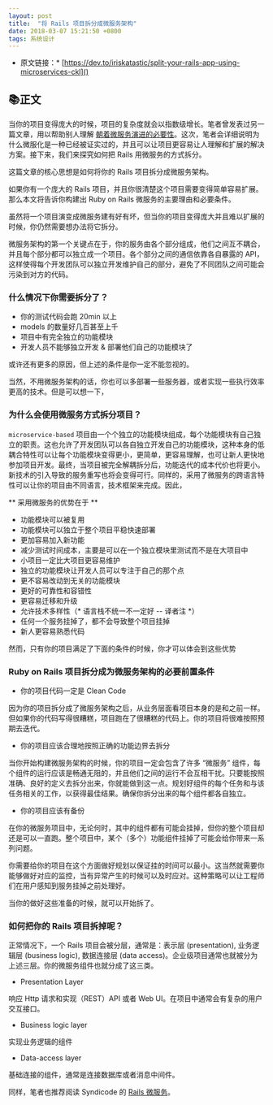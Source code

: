 ```yaml
---
layout: post
title:  "将 Rails 项目拆分成微服务架构"
date: 2018-03-07 15:21:50 +0800
tags: 系统设计
---
```


* 原文链接：* [https://dev.to/iriskatastic/split-your-rails-app-using-microservices-ckl]()

## 📚正文
当你的项目变得庞大的时候，项目的复杂度就会以指数级增长。笔者曾发表过另一篇文章，用以帮助别人理解 [朝着微服务演进的必要性](http://syndicode.co/2017/06/29/the-necessity-of-a-microservice-approach/)。这次，笔者会详细说明为什么微服化是一种已经被证实过的，并且可以让项目更容易让人理解和扩展的解决方案。接下来，我们来探究如何把 Rails 用微服务的方式拆分。

这篇文章的核心思想是如何将你的 Rails 项目拆分成微服务架构。

如果你有一个庞大的 Rails 项目，并且你很清楚这个项目需要变得简单容易扩展。那么本文将告诉你构建出 Ruby on Rails 微服务的主要理由和必要条件。

虽然将一个项目演变成微服务建有好有坏，但当你的项目变得庞大并且难以扩展的时候，你仍然需要想办法将它拆分。

微服务架构的第一个关键点在于，你的服务由各个部分组成，他们之间互不耦合，并且每个部分都可以独立成一个项目。各个部分之间的通信依靠各自暴露的 API，这样使得每个开发团队可以独立开发维护自己的部分，避免了不同团队之间可能会污染到对方的代码。

### 什么情况下你需要拆分了？
* 你的测试代码会跑 20min 以上
* models 的数量好几百甚至上千
* 项目中有完全独立的功能模块
* 开发人员不能够独立开发 & 部署他们自己的功能模块了

或许还有更多的原因，但上述的条件是你一定不能忽视的。

当然，不用微服务架构的话，你也可以多部署一些服务器，或者实现一些执行效率更高的技术。但是可以想一下，

### 为什么会使用微服务方式拆分项目？

`microservice-based` 项目由一个个独立的功能模块组成，每个功能模块有自己独立的职责。这也允许了开发团队可以各自独立开发自己的功能模块，这种本身的低耦合特性可以让每个功能模块变得更小，更简单，更容易理解，也可让新人更快地参加项目开发。最终，当项目被完全解耦拆分后，功能迭代的成本代价也将更小。新技术的引入导致的服务重写也将会变得可行。同样的，采用了微服务的跨语言特性可以让你的项目由不同语言，技术框架来完成。因此，

** 采用微服务的优势在于 **
* 功能模块可以被复用
* 功能模块可以独立于整个项目平稳快速部署
* 更加容易加入新功能
* 减少测试时间成本，主要是可以在一个独立模块里测试而不是在大项目中
* 小项目一定比大项目更容易维护
* 独立的功能模块让开发人员可以专注于自己的那个点
* 更不容易改动到无关的功能模块
* 更好的可靠性和容错性
* 更容易迁移和升级
* 允许技术多样性（* 语言栈不统一不一定好 -- 译者注 *）
* 任何一个服务挂掉了，都不会导致整个项目挂掉
* 新人更容易熟悉代码

然而，只有你的项目满足了下面的条件的时候，你才可以体会到这些优势

### Ruby on Rails 项目拆分成为微服务架构的必要前置条件
* 你的项目代码一定是 Clean Code

因为你的项目拆分成了微服务架构之后，从业务层面看项目本身的是和之前一样。但如果你的代码写得很糟糕，项目跑在了很糟糕的代码上。你的项目将很难按照预期去迭代。

* 你的项目应该合理地按照正确的功能边界去拆分

当你开始构建微服务架构的时候，你的项目一定会包含了许多 “微服务” 组件，每个组件的运行应该是畅通无阻的，并且他们之间的运行不会互相干扰。只要能按照准确、良好的定义去拆分出来，你就能做到这一点。规划好组件的每个任务和与该任务相关的工作，以获得最佳结果。确保你拆分出来的每个组件都各自独立。

* 你的项目应该有备份

在你的微服务项目中，无论何时，其中的组件都有可能会挂掉，但你的整个项目却还是可以一直跑。整个项目中，某个（多个）功能组件挂掉了可能会给你带来一系列问题。

你需要给你的项目在这个方面做好规划以保证挂的时间可以最小。这当然就需要你能够做好对应的监控，当有异常产生的时候可以及时应对。这种策略可以让工程师们在用户感知到服务挂掉之前处理好。

当你的做好这些准备的时候，就可以开始拆了。

### 如何把你的 Rails 项目拆掉呢？

正常情况下，一个 Rails 项目会被分层，通常是：表示层 (presentation), 业务逻辑层 (business logic), 数据连接层 (data access)。企业级项目通常也就被分为上述三层。你的微服务组件也就分成了这三类。
* Presentation Layer

响应 Http 请求和实现（REST）API 或者 Web UI。在项目中通常会有复杂的用户交互接口。
* Business logic layer

实现业务逻辑的组件
* Data-access layer

基础连接的组件，通常是连接数据库或者消息中间件。

同样，笔者也推荐阅读 Syndicode 的 [Rails 微服务](http://syndicode.co/2016/03/28/ruby-on-rails-microservices/)。
